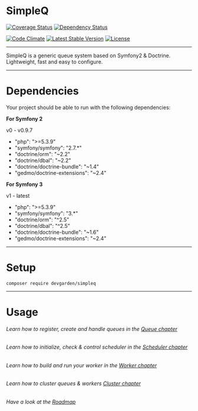 SimpleQ
=======

[![Coverage Status](https://coveralls.io/repos/mowlwurf/simpleq/badge.svg?branch=master&service=github)](https://coveralls.io/github/mowlwurf/simpleq?branch=master)
[![Dependency Status](https://www.versioneye.com/user/projects/55cb799adfed0a001f0000f5/badge.svg?style=flat)](https://www.versioneye.com/user/projects/55cb799adfed0a001f0000f5)

[![Code Climate](https://codeclimate.com/repos/55e58b086956805aff007180/badges/0d7c2cdac7bd3498d630/gpa.svg)](https://codeclimate.com/repos/55e58b086956805aff007180/feed)
[![Latest Stable Version](https://poser.pugx.org/devgarden/simpleq/v/stable)](https://packagist.org/packages/devgarden/simpleq) 
[![License](https://poser.pugx.org/devgarden/simpleq/license)](https://packagist.org/packages/devgarden/simpleq)

***

SimpleQ is a generic queue system based on Symfony2 & Doctrine. Lightweight, fast and easy to configure.

***

# Dependencies

Your project should be able to run with the following dependencies:

**For Symfony 2**

v0 - v0.9.7

- "php": ">=5.3.9"
- "symfony/symfony": "2.7.*"
- "doctrine/orm": "~2.2"
- "doctrine/dbal": "~2.2"
- "doctrine/doctrine-bundle": "~1.4"
- "gedmo/doctrine-extensions": "~2.4"

**For Symfony 3**

v1 - latest

- "php": ">=5.3.9"
- "symfony/symfony": "3.*"
- "doctrine/orm": "^2.5"
- "doctrine/dbal": "^2.5"
- "doctrine/doctrine-bundle": "~1.6"
- "gedmo/doctrine-extensions": "~2.4"

***

# Setup

```composer require devgarden/simpleq```

***

# Usage

###### Learn how to register, create and handle queues in the [Queue chapter](doc/queue.md)
###### Learn how to initialize, check & control scheduler in the [Scheduler chapter](doc/scheduler.md)
###### Learn how to build and run your worker in the [Worker chapter](doc/worker.md)
###### Learn how to cluster queues & workers [Cluster chapter](doc/cluster.md)
###### Have a look at the [Roadmap](doc/roadmap.md)
